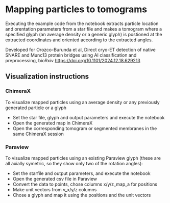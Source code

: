 
# Mapping particles to tomograms #

Executing the example code from the notebook extracts particle location and orentation parameters from a star file and makes a tomogram where a specified glyph (an average density or a generic glyph) is postioned at the extracted coordinates and oriented according to the extracted angles.

Developed for Orozco-Burunda et al, Direct cryo-ET detection of native SNARE and Munc13 protein bridges using AI classification and preprocessing, bioRxiv https://doi.org/10.1101/2024.12.18.629213

## Visualization instructions ##

### ChimeraX ###

To visualize mapped particles using an average density or any previously generated particle or a glyph

* Set the star file, glyph and output parameters and execute the notebook
* Open the generated map in ChimeraX
* Open the corresponding tomogram or segmented membranes in the same ChimeraX session

### Paraview ###

To visualize mapped particles using an existing Paraview glyph (these are all axially symetric, so they show only two of the rotation angles):

* Set the starfile and output parameters, and execute the notebook
* Open the generated csv file in Paraview
* Convert the data to points, chose columns x/y/z_map_a for positions
* Make unit vectors from v_x/y/z columns
* Chose a glyph and map it using the positions and the unit vectors



